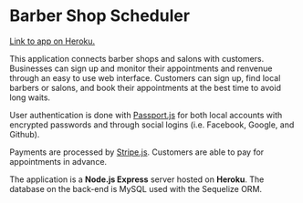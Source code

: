 # Barber Shop Scheduler

[Link to app on Heroku.](https://mighty-crag-92193.herokuapp.com)

This application connects barber shops and salons with customers. Businesses can sign up and monitor their appointments and renvenue through an easy to use web interface. Customers can sign up, find local barbers or salons, and book their appointments at the best time to avoid long waits. 

User authentication is done with [Passport.js](http://www.passportjs.org) for both local accounts with encrypted passwords and through social logins (i.e. Facebook, Google, and Github).

Payments are processed by [Stripe.js](https://stripe.com). Customers are able to pay for appointments in advance.

The application is a **Node.js Express** server hosted on **Heroku**. The database on the back-end is MySQL used with the Sequelize ORM.
